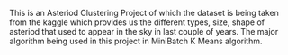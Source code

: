 This is an Asteriod Clustering Project of which the dataset is being taken from the kaggle which provides us the different types, size, shape of asteriod that used to appear in the sky in last couple of years. The major algorithm being used in this project in MiniBatch K Means algorithm.
